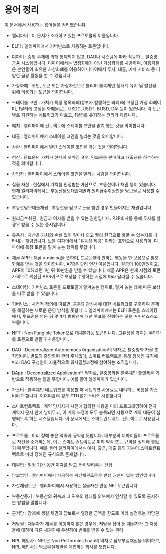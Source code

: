 # 용어 정리
이 문서에서 사용하는 용어들을 정리했습니다.

* 엘리파이 : 이 문서가 소개하고 있는 프로토콜의 이름입니다.

* ELFI : 엘리파이에서 거버넌스로 사용하는 토큰입니다.

* 디파이 : 중앙 주체에 의해 통제되지 않고, DAO나 시스템에 따라 작동하는 탈중앙 금융 시스템입니다. 디파이에서는 법정화폐가 아닌 가상화폐를 사용하며, 이용자들은 본인들이 소유한 가상화폐를 이용하여 디파이에서 투자, 대출, 예치 서비스 등 다양한 금융 활동을 할 수 있습니다.

* 가상화폐 : 코인, 토큰 또는 가상자산으로 불리며 블록체인 생태계 유지 및 발전을 위해 이용되는 토큰을 의미합니다.

* 스테이블 코인 : 가치가 특정 명목화폐(정부가 발행하는 화폐)에 고정된 가상 화폐이며, 1달러에 고정된 화폐들로는 USDC, USDT, BUSD, DAI 등이 있습니다. 각 토큰 별로 지원하는 네트워크가 다르고, 1달러를 유지하는 원리가 다릅니다.

* 예치 : 엘리파이에 컨트랙트에 스테이블 코인을 맡겨 놓는 것을 의미합니다.

* 대출 : 엘리파이에서 스테이블 코인을 빌리는 것을 의미합니다.

* 상환 : 엘리파이에서 빌린 스테이블 코인을 갚는 것을 의미합니다.

* 청산 : 담보물의 가치가 현저히 낮아질 경우, 담보물을 판매하고 대출금을 회수하는 것을 의미합니다.

* 차입자 : 엘리파이에서 스테이블 코인을 빌리는 사람을 의미합니다.

* 실물 자산 : 현실에서 가치를 인정받는 자산으로, 부동산이나 채권 등이 있습니다. 현재 엘리파이에서는 부동산담보대출채권과 원리금수취권만을 담보물로 사용할 수 있습니다.

* 부동산담보대출채권 : 부동산을 담보로 돈을 빌린 경우 만들어지는 채권입니다.

* 원리금수취권 : 원금과 이자를 받을 수 있는 권한입니다. P2P회사를 통해 투자를 할 경우 받을 수 있는 증서입니다.

* 유동성 : 자산을 가치의 손실 없이 얼마나 쉽고 빨리 현금으로 바꿀 수 있는지를 나타내는 개념입니다. 보통 디파이에서 "유동성 제공" 이라는 표현으로 사용되며, 디파이에 특정 토큰을 맡겨 놓는 행위를 뜻합니다.

* 채굴 APR : 채굴 = mining을 뜻하며, 프로토콜이 원하는 행동을 한 보상으로 암호화폐를 받는 것을 의미합니다. APR은 단리 연간 이율입니다. 원금이 100만원이고, APR이 10%라면 1년 뒤 10만원을 받을 수 있습니다. 채굴 APR은 현재 시점의 토큰 가격으로 계산된 APR이므로 보상을 수령하는 시점에 따라 달라질 수 있습니다.

* 스테이킹 : 거버넌스 토큰을 프로토콜에 맡겨놓는 행위로, 맡겨 놓는 데에 따른 보상을 따로 받을 수 있습니다.

* 거버넌스 : 사전적 정의에 따르면, 공동의 관심사에 대한 네트워크를 구축하여 문제를 해결하는 새로운 운영 방식을 뜻합니다. 엘리파이에서는 ELFI 토큰을 스테이킹 해서, 투표권을 얻은 뒤 몇가지 방향성에 대한 투표를 진행하는 곳을 거버넌스라고 부릅니다.

* NFT : Non Fungible Token으로 대체불가능 토큰입니다. 고유성을 가지는 무언가를 토큰으로 만들때 사용합니다.

* DAO : Decentralized Autonomous Organization의 약자로, 탈중앙화 자율 조직입니다. 별도의 중앙화된 관리 주체없이, 스마트 컨트랙트을 통해 정해진 규칙에 따라 DAO 구성원이 자율적으로 의사결정과정에 참여하는 조직입니다.

* DApp : Decentralized Application의 약자로, 탈중앙화된 블록체인 플랫폼을 기반으로 작동하는 웹을 뜻합니다. 예를 들어 엘리파이가 있습니다.

* 가스비 : 블록체인 네트워크를 이용할 때 네트워크 사용료로 내야하는 비용을 가스비라고 합니다. 이더리움의 경우 ETH를 가스비로 사용합니다.

* 스마트컨트랙트 : 계약 당사자가 사전에 협의한 내용을 미리 프로그래밍하여 전자 계약서 문서 안에 넣어두고, 이 계약 조건이 모두 충족되면 자동으로 계약 내용이 실행되도록 하는 시스템입니다. 이 문서에서는 스마트컨트랙트, 컨트랙트로 사용됩니다.

* 프로토콜 : 미리 정해 놓은 약속과 규약을 뜻합니다. 대부분의 디파이들이 프로토콜로 자신을 소개하는데, 이는 스마트 컨트랙트로 미리 약속 또는 규약을 정의해 놓았기 때문입니다. 예를 들어 엘리파이에서는 예치, 출금, 대출 등의 기능이 스마트컨트랙트로 미리 정해진 규칙으로 존재합니다.

* 대부업 : 일정 기간 동안 이자를 받고 돈을 빌려주는 산업

* 담보법인 : 엘리파이에서 사용하는 자산채권토큰을 발행 권한이 있는 법인입니다.

* 자산채권토큰 :  엘리파이에서 사용하는 실물자산 연동 NFT토큰입니다.

* 부동산등기 : 부동산의 귀속과 그 귀속의 형태를 외부에서 인식할 수 있도록 공시하는 방법을 말합니다.

* 근저당 : 장래에 생길 채권의 담보로서 일정한 금액을 한도로 미리 설정하는 저당권

* 저당권 : 채무자가 채무를 이행하지 않은 경우에, 저당을 잡아 둔 채권자가 그 저당물에 대하여 다른 채권자에 우선하여 변제를 받을 수 있는 권리

* NPL 매입사 : NPL은 Non Performing Loan의 약자로 담보부실채권을 의미하고, NPL 매입사는 담보부실채권을 매입하는 회사를 뜻합니다.
